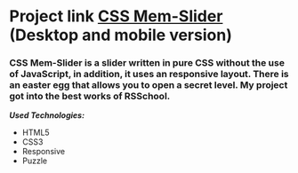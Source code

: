 # Project link [CSS Mem-Slider](https://constantinetu.github.io/cssMemSlider/cssMemSlider/index.html) (Desktop and mobile version)

### CSS Mem-Slider is a slider written in pure CSS without the use of JavaScript, in addition, it uses an responsive layout. There is an easter egg that allows you to open a secret level. My project got into the best works of RSSchool.

***Used Technologies:***
- HTML5
- CSS3
- Responsive
- Puzzle
